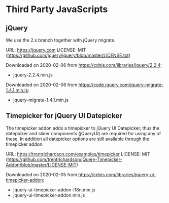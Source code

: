 # Third Party JavaScripts

## jQuery

We use the 2.x branch together with jQuery migrate.

URL: https://jquery.com
LICENSE: MIT (https://github.com/jquery/jquery/blob/master/LICENSE.txt)

Downloaded on 2020-02-06 from https://cdnjs.com/libraries/jquery/2.2.4:

- jquery-2.2.4.min.js

Downloaded on 2020-02-06 from https://code.jquery.com/jquery-migrate-1.4.1.min.js:

- jquery-migrate-1.4.1.min.js


## Timepicker for jQuery UI Datepicker

The timepicker addon adds a timepicker to jQuery UI Datepicker, thus the
datepicker and slider components (jQueryUI) are required for using any of these.
In addition all datepicker options are still available through the timepicker
addon.

URL: https://trentrichardson.com/examples/timepicker
LICENSE: MIT (https://github.com/trentrichardson/jQuery-Timepicker-Addon/blob/master/LICENSE-MIT)

Downloaded on 2020-02-05 from https://cdnjs.com/libraries/jquery-ui-timepicker-addon:

- jquery-ui-timepicker-addon-i18n.min.js
- jquery-ui-timepicker-addon.min.js
